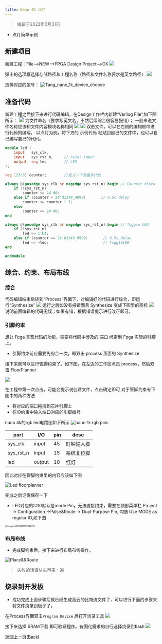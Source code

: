 ```yaml
---
title: Nano 4K 点灯
---
```


> 编辑于2022年3月31日

- 点灯简单示例

## 新建项目

新建工程：File-->NEW-->FPGA Design Project-->OK
    ![](./../../Tang-Nano/assets/LED-1.png)

弹出的选项框选择存储路径和工程名称（路径和文件名称要求是英文路径）
    ![](./../../Tang-Nano/assets/LED-2.png)

选择对应的型号：
    ![Tang_nano_1k_device_choose](./../assets/Nano_4K_device_choose.png)

## 准备代码

新建工程之后接下来进行代码编辑，在Design工作栏内新建“Verilog File”,如下图所示：
    ![](./../../Tang-Nano/assets/LED-5.png)
为文件命名（要求写英文名，不然后续综合很容易报错）；
   一般来说文件名称应该和文件内容模块名称相同
    ![](./../../Tang-Nano/assets/LED-6.png)
    ![](./../../Tang-Nano/assets/LED-7.png)
双击文件，可以在右侧的编辑框中进行代码的编写。
以点灯为例，将下方的 示例代码 粘贴到自己的文件中，也可以自己编写自己的代码。

```verilog
module led (
    input   sys_clk,
    input   sys_rst_n,     // reset input
    output  reg led        // LED
);

reg [23:0] counter;        //定义一个变量来计数

always @(posedge sys_clk or negedge sys_rst_n) begin // Counter block
    if (!sys_rst_n)
        counter <= 24'd0;
    else if (counter < 24'd1349_9999)       // 0.5s delay
        counter <= counter + 1;
    else
        counter <= 24'd0;
end

always @(posedge sys_clk or negedge sys_rst_n) begin // Toggle LED
    if (!sys_rst_n)
        led <= 1'b1;
    else if (counter == 24'd1349_9999)       // 0.5s delay
        led <= ~led;                         // ToggleLED
end

endmodule

```

## 综合、约束、布局布线

### 综合

代码编辑结束后转到“Process”界面下，对编辑好的代码进行综合，即运行“Synthesize”
    ![](./../../Tang-Nano-9K/nano_9k/nano_9k_synthsize.png)
    运行之后如没有报错而且 Synthesize 变成下图里的图标
    ![](./../../Tang-Nano/assets/LED.png) 
    说明前面编辑的代码无误；如果有错，根据错误提示进行改正即可。

### 引脚约束

想让 Fpga 实现代码的功能，需要将代码中涉及的 端口 绑定到 Fpga 实际的引脚上。

- 引脚约束前应需要先综合一次，即双击 process 页面的 Synthesize
  
接下来就可以进行管脚约束了。如下图，在左边的工作区点击 process，然后双击 FloorPlanner


![](./../../assets/examples/led_pjt_2.png)

在工程中第一次点击，可能会提示说创建文件，点击确定即可
对于管脚约束有下图中的两种方法
- 将对应的端口拖拽到芯片引脚上
- 在IO约束中输入端口对应的引脚编号


nano 4k的rgb led电路图如下所示
    ![](./../assets/LED_Pin.png "nano 1k rgb pins")


| port      | I/O    | pin | desc       |
| --------- | ------ | --- | ---------- |
| sys_clk   | input  | 45  | 时钟输入脚 |
| sys_rst_n | input  | 15  | 系统复位脚 |
| led       | output | 10  | 红灯       |

因此对应在管脚约束里的内容应该如下图
  
![Led floorplanner](./../assets/LED_FloorPlanner.png)

完成之后记得保存一下

- LED对应的IO10默认是mode Pin，无法直接约束，需要在顶部菜单栏
Project -> Configuration ->Palse&Route -> Dual-Purpose Pin,
勾选 Use MODE as regular IO,如下图

<img src="./../tang/assets/../../../assets/Nano-4K/4K-led-2.png" alt="image-20210810161934170" style="zoom:50%;" />


### 布局布线

- 完成脚约束后，接下来进行布局布线操作。


![Place&&Route](./../assets/Place&Route.png)

> 失败的话请从头再来一遍

## 烧录到开发板

- 成功完成上面步骤后就已经生成高云的比特流文件了，可以进行下面的步骤来将文件烧录到板子了。

在Process界面双击`Program Device` 后打开烧录工具
    ![](./../assets/Open_Programmer.png)


接下来选择 SRAM下载 即可验证程序。有固化需求的自行选择烧录到flash
    ![](./../assets/Programmer_device.png)



<p id="back">
    <a href="#" onClick="javascript :history.back(-1);">返回上一页(Back)</a>
</p>